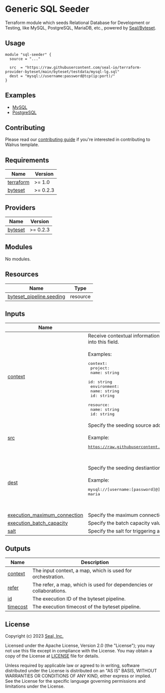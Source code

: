 # Generic SQL Seeder

Terraform module which seeds Relational Database for Development or Testing, like MySQL, PostgreSQL, MariaDB, etc., powered by [Seal/Byteset](https://registry.terraform.io/providers/seal-io/byteset/latest).

## Usage

```hcl
module "sql-seeder" {
  source = "..."

  src  = "https://raw.githubusercontent.com/seal-io/terraform-provider-byteset/main/byteset/testdata/mysql-lg.sql"
  dest = "mysql://username:password@tcp(ip:port)/"
}
```

## Examples

- [MySQL](./examples/mysql)
- [PostgreSQL](./examples/postgresql)

## Contributing

Please read our [contributing guide](./docs/CONTRIBUTING.md) if you're interested in contributing to Walrus template.

<!-- BEGIN_TF_DOCS -->
## Requirements

| Name | Version |
|------|---------|
| <a name="requirement_terraform"></a> [terraform](#requirement\_terraform) | >= 1.0 |
| <a name="requirement_byteset"></a> [byteset](#requirement\_byteset) | >= 0.2.3 |

## Providers

| Name | Version |
|------|---------|
| <a name="provider_byteset"></a> [byteset](#provider\_byteset) | >= 0.2.3 |

## Modules

No modules.

## Resources

| Name | Type |
|------|------|
| [byteset_pipeline.seeding](https://registry.terraform.io/providers/seal-io/byteset/latest/docs/resources/pipeline) | resource |

## Inputs

| Name | Description | Type | Default | Required |
|------|-------------|------|---------|:--------:|
| <a name="input_context"></a> [context](#input\_context) | Receive contextual information. When Walrus deploys, Walrus will inject specific contextual information into this field.<br><br>Examples:<pre>context:<br>  project:<br>    name: string<br>    id: string<br>  environment:<br>    name: string<br>    id: string<br>  resource:<br>    name: string<br>    id: string</pre> | `map(any)` | `{}` | no |
| <a name="input_src"></a> [src](#input\_src) | Specify the seeding source address started with 'file://' or 'http(s)://' schema.<br><br>Example:<pre>https://raw.githubusercontent.com/seal-io/terraform-provider-byteset/main/byteset/testdata/mysql.sql</pre> | `string` | n/a | yes |
| <a name="input_dest"></a> [dest](#input\_dest) | Specify the seeding destiantion address, which is a database connection string.<br><br>Example:<pre>mysql://[username:[password]@]tcp([address][:port])[/dbname][?param1=value1&...]<br>maria|mariadb://[username:[password]@]tcp([address][:port])[/dbname][?param1=value1&...]<br>postgres|postgresql://[username:[password]@][address][:port][/dbname][?param1=value1&...]<br>oracle://[username:[password]@][address][:port][/service][?param1=value1&...]<br>mssql|sqlserver://[username:[password]@][address][:port][/instance][?database=dbname&param1=value1&...]</pre> | `string` | n/a | yes |
| <a name="input_execution_maximum_connection"></a> [execution\_maximum\_connection](#input\_execution\_maximum\_connection) | Specify the maximum connection value during executing. | `number` | `5` | no |
| <a name="input_execution_batch_capacity"></a> [execution\_batch\_capacity](#input\_execution\_batch\_capacity) | Specify the batch capacity value during executing. | `number` | `500` | no |
| <a name="input_salt"></a> [salt](#input\_salt) | Specify the salt for triggering a new seeding. | `string` | `null` | no |

## Outputs

| Name | Description |
|------|-------------|
| <a name="output_context"></a> [context](#output\_context) | The input context, a map, which is used for orchestration. |
| <a name="output_refer"></a> [refer](#output\_refer) | The refer, a map, which is used for dependencies or collaborations. |
| <a name="output_id"></a> [id](#output\_id) | The execution ID of the byteset pipeline. |
| <a name="output_timecost"></a> [timecost](#output\_timecost) | The execution timecost of the byteset pipeline. |
<!-- END_TF_DOCS -->

## License

Copyright (c) 2023 [Seal, Inc.](https://seal.io)

Licensed under the Apache License, Version 2.0 (the "License");
you may not use this file except in compliance with the License.
You may obtain a copy of the License at [LICENSE](./LICENSE) file for details.

Unless required by applicable law or agreed to in writing, software
distributed under the License is distributed on an "AS IS" BASIS,
WITHOUT WARRANTIES OR CONDITIONS OF ANY KIND, either express or implied.
See the License for the specific language governing permissions and
limitations under the License.

